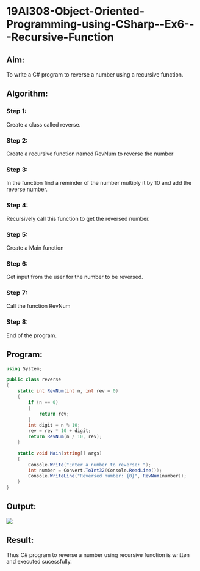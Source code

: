# 19AI308-Object-Oriented-Programming-using-CSharp--Ex6---Recursive-Function
## Aim: 
To write a C# program to reverse a number using a recursive function.

## Algorithm:
### Step 1:
Create a class called reverse.

### Step 2:
Create a recursive function named RevNum to reverse the number

### Step 3:
In the function find a reminder of the number multiply it by 10 and add the reverse number.

### Step 4:
Recursively call this function to get the reversed number.

### Step 5:
Create a Main function

### Step 6:
Get input from the user for the number to be reversed.

### Step 7:
Call the function RevNum

### Step 8:
End of the program.

## Program:
```cs
using System;

public class reverse
{
    static int RevNum(int n, int rev = 0)
    {
        if (n == 0)
        {
            return rev;
        }
        int digit = n % 10;
        rev = rev * 10 + digit;
        return RevNum(n / 10, rev);
    }

    static void Main(string[] args)
    {
        Console.Write("Enter a number to reverse: ");
        int number = Convert.ToInt32(Console.ReadLine());
        Console.WriteLine("Reversed number: {0}", RevNum(number));
    }
}
```

## Output:
![](https://github.com/Ronick2005/19AI308-Object-Oriented-Programming-using-CSharp--Ex6---Recursive-Function/assets/83219341/df78ed04-89ce-46bb-afbd-9b249d0e68d0)

## Result:
Thus C# program to reverse a number using recursive function is written and executed sucessfully.
